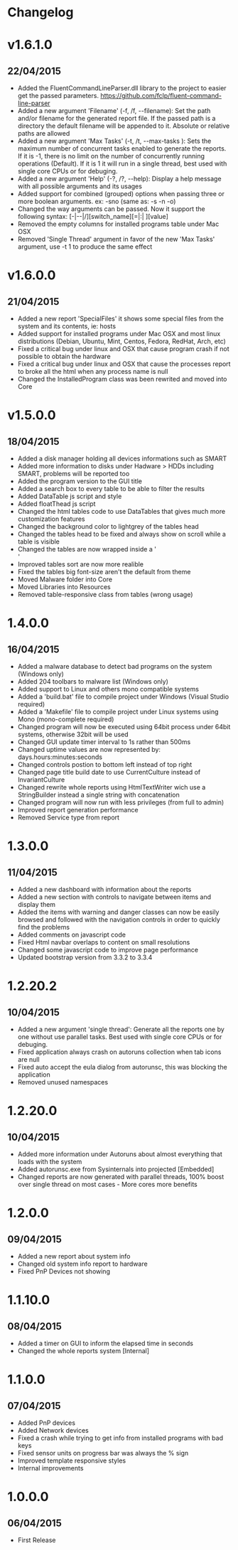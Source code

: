 # Changelog

# v1.6.1.0
## 22/04/2015

* Added the FluentCommandLineParser.dll library to the project to easier get the passed parameters. https://github.com/fclp/fluent-command-line-parser
* Added a new argument 'Filename' (-f, /f, --filename): Set the path and/or filename for the generated report file. If the passed path is a directory the default filename will be appended to it. Absolute or relative paths are allowed
* Added a new argument 'Max Tasks' (-t, /t, --max-tasks <value>): Sets the maximum number of concurrent tasks enabled to generate the reports. If it is -1, there is no limit on the number of concurrently running operations (Default). If it is 1 it will run in a single thread, best used with single core CPUs or for debuging.
* Added a new argument 'Help' (-?, /?, --help): Display a help message with all possible arguments and its usages
* Added support for combined (grouped) options when passing three or more boolean arguments. ex: -sno (same as: -s -n -o)
* Changed the way arguments can be passed. Now it support the following syntax: [-|--|/][switch_name][=|:| ][value]
* Removed the empty columns for installed programs table under Mac OSX
* Removed 'Single Thread' argument in favor of the new 'Max Tasks' argument, use -t 1 to produce the same effect


# v1.6.0.0
## 21/04/2015

* Added a new report 'SpecialFiles' it shows some special files from the system and its contents, ie: hosts
* Added support for installed programs under Mac OSX and most linux distributions (Debian, Ubuntu, Mint, Centos, Fedora, RedHat, Arch, etc)
* Fixed a critical bug under linux and OSX that cause program crash if not possible to obtain the hardware
* Fixed a critical bug under linux and OSX that cause the processes report to broke all the html when any process name is null
* Changed the InstalledProgram class was been rewrited and moved into Core


# v1.5.0.0
## 18/04/2015

* Added a disk manager holding all devices informations such as SMART
* Added more information to disks under Hadware > HDDs including SMART, problems will be reported too
* Added the program version to the GUI title
* Added a search box to every table to be able to filter the results
* Added DataTable js script and style
* Added floatThead js script
* Changed the html tables code to use DataTables that gives much more customization features
* Changed the background color to lightgrey of the tables head
* Changed the tables head to be fixed and always show on scroll while a table is visible
* Changed the tables are now wrapped inside a '<div class="responsive"></div>'
* Improved tables sort are now more realible
* Fixed the tables big font-size aren't the default from theme
* Moved Malware folder into Core
* Moved Libraries into Resources
* Removed table-responsive class from tables (wrong usage)


# 1.4.0.0
## 16/04/2015

* Added a malware database to detect bad programs on the system (Windows only)
* Added 204 toolbars to malware list (Windows only)
* Added support to Linux and others mono compatible systems
* Added a 'build.bat' file to compile project under Windows (Visual Studio required)
* Added a 'Makefile' file to compile project under Linux systems using Mono (mono-complete required)
* Changed program will now be executed using 64bit process under 64bit systems, otherwise 32bit will be used
* Changed GUI update timer interval to 1s rather than 500ms
* Changed uptime values are now represented by: days.hours:minutes:seconds
* Changed controls postion to bottom left instead of top right
* Changed page title build date to use CurrentCulture instead of InvariantCulture
* Changed rewrite whole reports using HtmlTextWriter wich use a StringBuilder instead a single string with concatenation
* Changed program will now run with less privileges (from full to admin)
* Improved report generation performance
* Removed Service type from report


# 1.3.0.0
## 11/04/2015

* Added a new dashboard with information about the reports
* Added a new section with controls to navigate between items and display them
* Added the items with warning and danger classes can now be easily browsed and followed with the navigation controls in order to quickly find the problems
* Added comments on javascript code
* Fixed Html navbar overlaps to content on small resolutions
* Changed some javascript code to improve page performance
* Updated bootstrap version from 3.3.2 to 3.3.4


# 1.2.20.2
## 10/04/2015

* Added a new argument 'single thread': Generate all the reports one by one without use parallel tasks. Best used with single core CPUs or for debuging.
* Fixed application always crash on autoruns collection when tab icons are null
* Fixed auto accept the eula dialog from autorunsc, this was blocking the application
* Removed unused namespaces


# 1.2.20.0
## 10/04/2015

* Added more information under Autoruns about almost everything that loads with the system
* Added autorunsc.exe from Sysinternals into projected [Embedded]
* Changed reports are now generated with parallel threads, 100% boost over single thread on most cases - More cores more benefits


# 1.2.0.0
## 09/04/2015

* Added a new report about system info
* Changed old system info report to hardware
* Fixed PnP Devices not showing


# 1.1.10.0
## 08/04/2015

* Added a timer on GUI to inform the elapsed time in seconds
* Changed the whole reports system [Internal]


# 1.1.0.0
## 07/04/2015

* Added PnP devices
* Added Network devices
* Fixed a crash while trying to get info from installed programs with bad keys
* Fixed sensor units on progress bar was always the % sign
* Improved template responsive styles
* Internal improvements


# 1.0.0.0
## 06/04/2015

* First Release